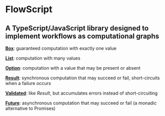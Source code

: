 # FlowScript

## A TypeScript/JavaScript library designed to implement workflows as computational graphs

[**Box**](src/box/Box.ts): guaranteed computation with exactly one value

[**List**](src/list/List.ts): computation with many values

[**Option**](src/option/Option.ts): computation with a value that may be present or absent

[**Result**](src/result/Result.ts): synchronous computation that may succeed or fail, short-circuits when a failure occurs

[**Validated**](src/validated/Validated.ts): like *Result*, but accumulates errors instead of short-circuiting

[**Future**](src/future/Future.ts): asynchronous computation that may succeed or fail (a monadic alternative to Promises)